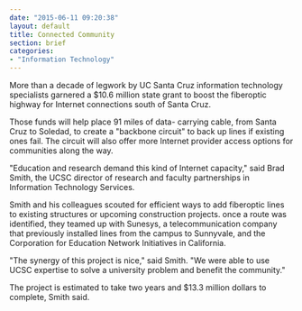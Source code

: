 ```yaml
---
date: "2015-06-11 09:20:38"
layout: default
title: Connected Community
section: brief
categories:
- "Information Technology"
---
```


More than a decade of legwork by UC Santa Cruz information technology specialists garnered a $10.6 million state grant to boost the fiberoptic highway for Internet connections south of Santa Cruz.

Those funds will help place 91 miles of data- carrying cable, from Santa Cruz to Soledad, to create a "backbone circuit" to back up lines if existing ones fail. The circuit will also offer more Internet provider access options for communities along the way.

"Education and research demand this kind of Internet capacity," said Brad Smith, the UCSC director of research and faculty partnerships in Information Technology Services.

Smith and his colleagues scouted for efficient ways to add fiberoptic lines
to existing structures or upcoming construction projects. once a route was identified, they teamed up with Sunesys, a telecommunication company that previously installed lines from the campus to Sunnyvale, and the Corporation
for Education Network Initiatives in California.

"The synergy of this project is nice," said Smith. "We were able to use UCSC expertise to solve a university problem and benefit the community."

The project is estimated to take two years and $13.3 million dollars to complete, Smith said.
